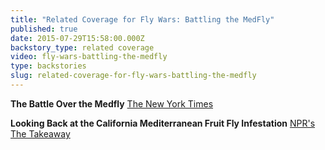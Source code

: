 ```yaml
---
title: "Related Coverage for Fly Wars: Battling the MedFly"
published: true
date: 2015-07-29T15:58:00.000Z
backstory_type: related coverage
video: fly-wars-battling-the-medfly
type: backstories
slug: related-coverage-for-fly-wars-battling-the-medfly
---
```


**The Battle Over the Medfly**
[The New York Times](http://www.nytimes.com/2014/03/17/us/the-battle-over-the-medfly.html)

**Looking Back at the California Mediterranean Fruit Fly Infestation**
[NPR's The Takeaway](http://www.thetakeaway.org/story/the-takeaway-2014-03-17/)

